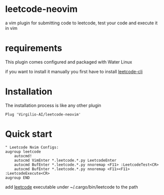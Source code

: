 # leetcode-neovim
a vim plugin for submitting code to leetcode, test your code and execute it in vim

# requirements
This plugin comes configured and packaged with Water Linux

if you want to install it manually you first have to install 
[leetcode-cli](https://github.com/clearloop/leetcode-cli)
# Installation
The installation process is like any other plugin
```
Plug 'Virgilio-AI/leetcode-neovim'
```
# Quick start
```
" Leetcode Nvim Configs:
augroup leetcode
	autocmd!
	autocmd VimEnter *.leetcode.*.py LeetcodeEnter
	autocmd BufEnter *.leetcode.*.py nnoremap <F11> :LeetcodeTest<CR>
	autocmd BufEnter *.leetcode.*.py nnoremap <F11><F11> :LeetcodeExecute<CR>
augroup END

```
add [leetcode](https://github.com/clearloop/leetcode-cli) executable under ~/.cargo/bin/leetcode to the path

